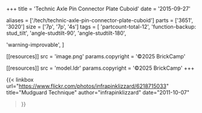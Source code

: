 +++
title = 'Technic Axle Pin Connector Plate Cuboid'
date  = '2015-09-27'

aliases = ['/tech/technic-axle-pin-connector-plate-cuboid']
parts = ['3651', '3020']
size  = ['7p', '7p', '4s']
tags  = [
  'partcount-total-12',
  'function-backup: stud_tilt',
  'angle-studtilt-90',
  'angle-studtilt-180',

  'warning-improvable',
]

[[resources]]
src              = 'image.png'
params.copyright = '©2025 BrickCamp'

[[resources]]
src              = 'model.ldr'
params.copyright = '©2025 BrickCamp'
+++

{{< linkbox
    url="https://www.flickr.com/photos/infrapinklizzard/6218715033"
    title="Mudguard Technique"
    author="infrapinklizzard"
    date="2011-10-07"
>}}
